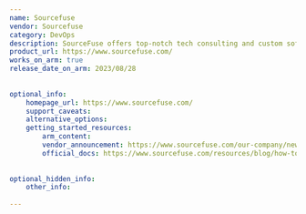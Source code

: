 ```yaml
---
name: Sourcefuse
vendor: Sourcefuse
category: DevOps
description: SourceFuse offers top-notch tech consulting and custom software development, helping businesses grow with innovative, cloud-based solutions tailored to their needs.
product_url: https://www.sourcefuse.com/
works_on_arm: true
release_date_on_arm: 2023/08/28
 
 
optional_info:
    homepage_url: https://www.sourcefuse.com/
    support_caveats:
    alternative_options:
    getting_started_resources:
        arm_content:
        vendor_announcement: https://www.sourcefuse.com/our-company/news-and-events/press-release/sourcefuse-joins-the-aws-graviton-delivery-program/
        official_docs: https://www.sourcefuse.com/resources/blog/how-to-use-arc-by-sourcefuse-in-microservices-development/
 
 
optional_hidden_info:
    other_info:
 
---
```


